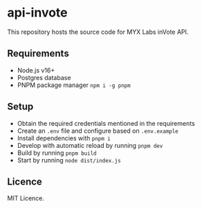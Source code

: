 # api-invote

This repository hosts the source code for MYX Labs inVote API.

## Requirements

- Node.js v16+
- Postgres database
- PNPM package manager `npm i -g pnpm`

## Setup

- Obtain the required credentials mentioned in the requirements
- Create an `.env` file and configure based on `.env.example`
- Install dependencies with `pnpm i`
- Develop with automatic reload by running `pnpm dev`
- Build by running `pnpm build`
- Start by running `node dist/index.js`

## Licence

MIT Licence.
